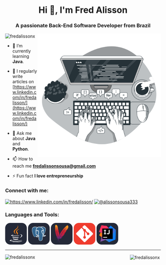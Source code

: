 
<h1 align="center">Hi 👋, I'm Fred Alisson</h1>
<h3 align="center">A passionate Back-End Software Developer from Brazil</h3>

<img align="right" src="https://github.com/FredAlissonx/FredAlissonx/blob/main/Code%20type%20-%20black.png" max-width="400px" width="400px" align="right"/>
<p align="left"> <img src="https://komarev.com/ghpvc/?username=fredalissonx&label=Profile%20views&color=0e75b6&style=flat" alt="fredalissonx" /> </p>

- 🌱 I’m currently learning **Java**.

- 📝 I regularly write articles on [https://www.linkedin.com/in/fredalisson/](https://www.linkedin.com/in/fredalisson/)

- 💬 Ask me about **Java** and **Python**.

- 📫 How to reach me **fredalissonsousa@gmail.com**

- ⚡ Fun fact **I love entrepreneurship**

<h3 align="left">Connect with me:</h3>
<p align="left">
<a href="https://linkedin.com/in/https://www.linkedin.com/in/fredalisson/" target="blank"><img align="center" src="https://raw.githubusercontent.com/rahuldkjain/github-profile-readme-generator/master/src/images/icons/Social/linked-in-alt.svg" alt="https://www.linkedin.com/in/fredalisson/" height="30" width="40" /></a>
<a href="https://instagram.com/@alissonsousa333" target="blank"><img align="center" src="https://raw.githubusercontent.com/rahuldkjain/github-profile-readme-generator/master/src/images/icons/Social/instagram.svg" alt="@alissonsousa333" height="30" width="40" /></a>
</p>

<h3 align="left">Languages and Tools:</h3>
<p align="left">
  <img src = "https://github.com/tandpfun/skill-icons/blob/main/icons/Java-Dark.svg" width=70/>
  <img src = "https://github.com/tandpfun/skill-icons/blob/main/icons/PostgreSQL-Dark.svg" width=70/>
  <img src = "https://github.com/tandpfun/skill-icons/blob/main/icons/Maven-Dark.svg" width=70/>
  <img src = "https://github.com/tandpfun/skill-icons/blob/main/icons/Git.svg" width=70/>
  <img src = "https://github.com/tandpfun/skill-icons/blob/main/icons/Idea-Dark.svg" width=70/>
  
</p>

<hr>
<p><img align="left" src="https://github-readme-stats.vercel.app/api/top-langs?username=fredalissonx&show_icons=true&locale=en&layout=compact" alt="fredalissonx" width=400/></p>

<p>&nbsp;<img align="center" src="https://github-readme-stats.vercel.app/api?username=fredalissonx&show_icons=true&locale=en" alt="fredalissonx" width=385/></p>
